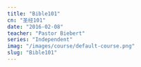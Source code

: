 ```yaml
---
title: "Bible101"
cn: "圣经101"
date: "2016-02-08"
teacher: "Pastor Biebert"
series: "Independent"
imag: "/images/course/default-course.png"
slug: "Bible101"
---
```

